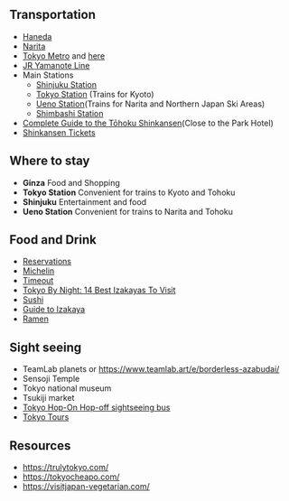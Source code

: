 
## Transportation

- [Haneda](https://tokyocheapo.com/travel/transport/cheapest-transport-haneda-airport/)
- [Narita](https://www.japan-guide.com/e/e6402.html)
- [Tokyo Metro](https://www.tokyometro.jp/en/index.html) and [here](https://www.greenandturquoise.com/tokyo-subway-your-essential-guide-to-tokyos-public-transport/#:~:text=Trains%20and%20subways%20in%20Tokyo,morning%20and%20late%20at%20night.)
- [JR Yamanote Line](https://www.japan-guide.com/e/e2370.html)
- Main Stations
	- [Shinjuku Station](https://www.shinjukustation.com/)
	- [Tokyo Station](http://www.tokyostationcity.com/en/) (Trains for Kyoto)
	- [Ueno Station](https://www.uenostation.com/)(Trains for Narita and Northern Japan Ski Areas)
	- [Shimbashi Station](https://www.jrailpass.com/blog/shimbashi-station)
- [Complete Guide to the Tōhoku Shinkansen](https://tokyocheapo.com/travel/transport/tohoku-shinkansen-guide/)(Close to the Park Hotel)
- [Shinkansen Tickets](https://tokyocheapo.com/travel/where-to-buy-shinkansen-tickets-online-machines/)
## Where to stay

- **Ginza** Food and Shopping
- **Tokyo Station** Convenient for trains to Kyoto and Tohoku
- **Shinjuku** Entertainment and food
- **Ueno Station** Convenient for trains to Narita and Tohoku

## Food and Drink

- [Reservations](https://www.tablecheck.com/en/japan)
- [Michelin](https://guide.michelin.com/en/jp/tokyo-region/tokyo/restaurants)
- [Timeout](https://www.timeout.com/tokyo/food-drink)
- [Tokyo By Night: 14 Best Izakayas To Visit](https://www.msn.com/en-us/travel/tripideas/tokyo-by-night-14-best-izakayas-to-visit/ar-AA19eZyB)
- [Sushi](https://tokyocheapo.com/food-and-drink/sushi/best-affordable-tokyo-sushi-restaurants/)
- [Guide to Izakaya](https://tokyocheapo.com/food-and-drink/drinking/beginners-guide-japanese-izakaya/)
- [Ramen](https://tokyocheapo.com/food-and-drink/ramen/what-is-ramen-infographic/)
## Sight seeing

- TeamLab planets or https://www.teamlab.art/e/borderless-azabudai/
- Sensoji Temple
- Tokyo national museum
- Tsukiji market
- [Tokyo Hop-On Hop-off sightseeing bus](https://www.klook.com/activity/87165-sky-hop-on-hop-off-bus-tokyo/?mibextid=Zxz2cZ)
- [Tokyo Tours](https://www.viator.com/Tokyo/d334-ttd)
## Resources

- https://trulytokyo.com/
- https://tokyocheapo.com/
- https://visitjapan-vegetarian.com/
